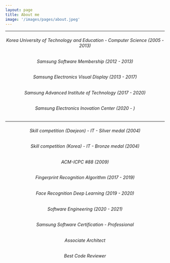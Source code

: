 ```yaml
---
layout: page
title: About me
image: '/images/pages/about.jpeg'
---
```


---

###### <center>Korea University of Technology and Education - Computer Science (2005 - 2013)</center>
###### <center>Samsung Software Membership (2012 - 2013)</center>

###### <center>Samsung Electronics Visual Display (2013 - 2017)</center>
###### <center>Samsung Advanced Institute of Technology (2017 - 2020)</center>
###### <center>Samsung Electronics Inovation Center (2020 - )</center>

---


###### <center>Skill competition (Daejeon) - IT - Silver medal (2004) </center>
###### <center>Skill competition (Korea) - IT - Bronze medal (2004)</center>
###### <center>ACM-ICPC #88 (2009)</center>
###### <center>Fingerprint Recognition Algorithm (2017 - 2019)</center>
###### <center>Face Recognition Deep Learning (2019 - 2020)</center>
###### <center>Software Engineering (2020 - 2021)</center>
###### <center>Samsung Software Certification - Professional</center>
###### <center>Associate Architect</center>
###### <center>Best Code Reviewer</center>

